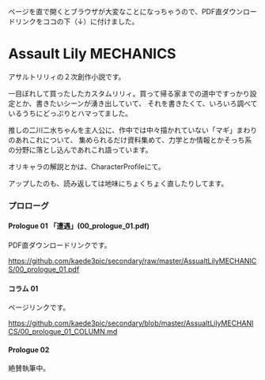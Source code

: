 ページを直で開くとブラウザが大変なことになっちゃうので、PDF直ダウンロードリンクをココの下（↓）に付けました。

# Assault Lily MECHANICS
アサルトリリィの２次創作小説です。

一目ぼれして買ったしたカスタムリリィ。買って帰る家までの道中ですっかり設定とか、書きたいシーンが湧き出していて、
それを書きたくて、いろいろ調べているうちにどっぷりとハマってました。

推しの二川二水ちゃんを主人公に、作中では中々描かれていない「マギ」まわりのあれこれについて、
集められるだけ資料集めて、力学とか情報とかそっち系の分野に落とし込んであれこれ語っています。

オリキャラの解説とかは、CharacterProfileにて。

アップしたのも、読み返しては地味にちょくちょく直したりしてます。

### プロローグ
#### Prologue 01 「遭遇」(00_prologue_01.pdf)
PDF直ダウンロードリンクです。

https://github.com/kaede3pic/secondary/raw/master/AssualtLilyMECHANICS/00_prologue_01.pdf

#### コラム 01
ページリンクです。

https://github.com/kaede3pic/secondary/blob/master/AssualtLilyMECHANICS/00_prologue_01_COLUMN.md

#### Prologue 02
絶賛執筆中。
